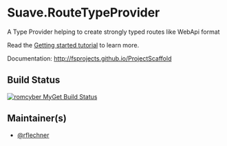 
# Suave.RouteTypeProvider

A Type Provider helping to create strongly typed routes like WebApi format

Read the [Getting started tutorial](http://fsprojects.github.io/ProjectScaffold/index.html#Getting-started) to learn more.

Documentation: http://fsprojects.github.io/ProjectScaffold

## Build Status

[![romcyber MyGet Build Status](https://www.myget.org/BuildSource/Badge/romcyber?identifier=cafbe7b7-6b1a-44d3-b545-e3f5c18879b4)](https://www.myget.org/)


## Maintainer(s)

- [@rflechner](https://github.com/rflechner)

